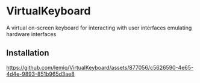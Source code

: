 # VirtualKeyboard
A virtual on-screen keyboard for interacting with user interfaces emulating hardware interfaces

## Installation

https://github.com/lemio/VirtualKeyboard/assets/877056/c5626590-4e65-4d4e-9893-851b965d3ae8

